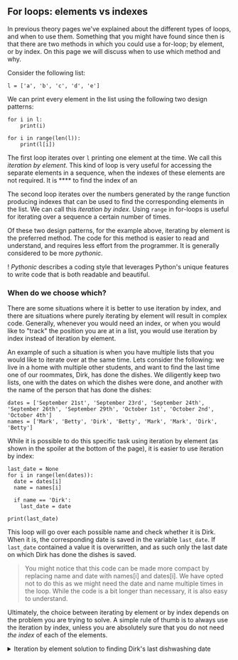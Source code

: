 ## For loops: elements vs indexes

In previous theory pages we've explained about the different types of loops, and when to use them. Something that you might have found since then is that there are two methods in which you could use a for-loop; by element, or by index. On this page we will discuss when to use which method and why.

Consider the following list:

```
l = ['a', 'b', 'c', 'd', 'e']
```

We can print every element in the list using the following two design patterns:

    for i in l:
        print(i)

    for i in range(len(l)):
        print(l[i])

The first loop iterates over `l` printing one element at the time. We call this _iteration by element_. This kind of loop is very useful for accessing the separate elements in a sequence, when the indexes of these elements are not required. It is **** to find the index of an

The second loop iterates over the numbers generated by the range function producing indexes that can be used to find the corresponding elements in the list. We can call this _iteration by index_. Using `range` in for-loops is useful for iterating over a sequence a certain number of times.

Of these two design patterns, for the example above, iterating by element is the preferred method. The code for this method is easier to read and understand, and requires less effort from the programmer. It is generally considered to be more _pythonic_.

! _Pythonic_ describes a coding style that leverages Python's unique features to write code that is both readable and beautiful.

### When do we choose which?

There are some situations where it is better to use iteration by index, and there are situations where purely iterating by element will result in complex code. Generally, whenever you would need an index, or when you would like to "track" the position you are at in a list, you would use iteration by index instead of iteration by element.

An example of such a situation is when you have multiple lists that you would like to iterate over at the same time. Lets consider the following: we live in a home with multiple other students, and want to find the last time one of our roommates, Dirk, has done the dishes. We diligently keep two lists, one with the dates on which the dishes were done, and another with the name of the person that has done the dishes:

    dates = ['September 21st', 'September 23rd', 'September 24th', 'September 26th', 'September 29th', 'October 1st', 'October 2nd', 'October 4th']
    names = ['Mark', 'Betty', 'Dirk', 'Betty', 'Mark', 'Mark', 'Dirk', 'Betty']

While it is possible to do this specific task using iteration by element (as shown in the spoiler at the bottom of the page), it is easier to use iteration by index:

    last_date = None
    for i in range(len(dates)):
      date = dates[i]
      name = names[i]

      if name == 'Dirk':
        last_date = date

    print(last_date)

This loop will go over each possible name and check whether it is Dirk. When it is, the corresponding date is saved in the variable `last_date`. If `last_date` contained a value it is overwritten, and as such only the last date on which Dirk has done the dishes is saved.

> You might notice that this code can be made more compact by replacing name and date with names[i] and dates[i]. We have opted not to do this as we might need the date and name multiple times in the loop. While the code is a bit longer than necessary, it is also easy to understand.

Ultimately, the choice between iterating by element or by index depends on the problem you are trying to solve. A simple rule of thumb is to always use the iteration by index, unless you are absolutely sure that you do not need _the index_ of each of the elements.

<details markdown="1"><summary  markdown="span">Iteration by element solution to finding Dirk's last dishwashing date</summary>
    index = 0

    for name in names:
      if name == 'Dirk':
        date = dates[index]
        last_date = date
      index += 1

    print(last_date)

As you can see this solution requires you to introduce some form of counter. This is sensitive to mistakes, as the location of the line with the increase of `index` is crucial to the correct functioning of the code. The version of this code where iteration by index is used is easier to understand, and as such is preferred.
</details>
